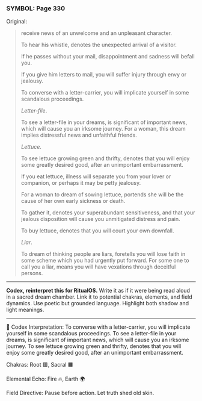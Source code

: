 ### SYMBOL: Page 330

Original:
> receive news of an unwelcome and an unpleasant character.
> 
> 
> To hear his whistle, denotes the unexpected arrival of a visitor.
> 
> 
> If he passes without your mail, disappointment and sadness will befall you.
> 
> 
> If you give him letters to mail, you will suffer injury through
> envy or jealousy.
> 
> 
> To converse with a letter-carrier, you will implicate yourself
> in some scandalous proceedings.
> 
> 
> _Letter-file_.
> 
> 
> To see a letter-file in your dreams, is significant of important news,
> which will cause you an irksome journey. For a woman, this dream implies
> distressful news and unfaithful friends.
> 
> 
> _Lettuce_.
> 
> 
> To see lettuce growing green and thrifty, denotes that you will enjoy
> some greatly desired good, after an unimportant embarrassment.
> 
> 
> If you eat lettuce, illness will separate you from your lover or companion,
> or perhaps it may be petty jealousy.
> 
> 
> For a woman to dream of sowing lettuce, portends she will be the cause
> of her own early sickness or death.
> 
> 
> To gather it, denotes your superabundant sensitiveness,
> and that your jealous disposition will cause you unmitigated
> distress and pain.
> 
> 
> To buy lettuce, denotes that you will court your own downfall.
> 
> 
> _Liar_.
> 
> 
> To dream of thinking people are liars, foretells you will lose
> faith in some scheme which you had urgently put forward.
> For some one to call you a liar, means you will have vexations
> through deceitful persons.

---

**Codex, reinterpret this for RitualOS.**
Write it as if it were being read aloud in a sacred dream chamber.
Link it to potential chakras, elements, and field dynamics.
Use poetic but grounded language.
Highlight both shadow and light meanings.

---

🔁 Codex Interpretation:
To converse with a letter-carrier, you will implicate yourself in some scandalous proceedings. To see a letter-file in your dreams, is significant of important news, which will cause you an irksome journey. To see lettuce growing green and thrifty, denotes that you will enjoy some greatly desired good, after an unimportant embarrassment.

Chakras: Root 🟥, Sacral 🟧

Elemental Echo: Fire 🔥, Earth 🌍

Field Directive: Pause before action. Let truth shed old skin.
